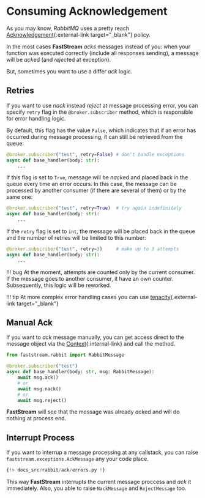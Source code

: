 # Consuming Acknowledgement

As you may know, *RabbitMQ* uses a pretty reach [Acknowledgement](https://www.rabbitmq.com/confirms.html){.external-link target="_blank"} policy.

In the most cases **FastStream** *acks* messages instead of you: when your function was executed correctly (include all responses sending), a message will be *ack*ed (and *reject*ed at exception).

But, sometimes you want to use a differ *ack* logic.

## Retries

If you want to use *nack* instead *reject* at message processing error, you can specify `retry` flag in the `@broker.subscriber` method, which is responsible for error handling logic.

By default, this flag has the value `False`, which indicates that if an error has occurred during message processing, it can still be retrieved from the queue:

```python
@broker.subscriber("test", retry=False) # don't handle exceptions
async def base_handler(body: str):
    ...
```

If this flag is set to `True`, message will be *nack*ed and placed back in the queue every time an error occurs. In this case, the message can be processed by another consumer (if there are several of them) or by the same one:

```python
@broker.subscriber("test", retry=True)  # try again indefinitely
async def base_handler(body: str):
    ...
```

If the `retry` flag is set to `int`, the message will be placed back in the queue and the number of retries will be limited to this number:

```python
@broker.subscriber("test", retry=3)     # make up to 3 attempts
async def base_handler(body: str):
    ...
```

!!! bug
    At the moment, attempts are counted only by the current consumer. If the message goes to another consumer, it have an own counter.
    Subsequently, this logic will be reworked.

!!! tip
    At more complex error handling cases you can use [tenacity](https://tenacity.readthedocs.io/en/latest/){.external-link target="_blank"}

## Manual Ack

If you want to *ack* message manually, you can get access direct to the message object via the [Context](../getting-started/context/existed.md){.internal-link} and call the method.

```python
from faststream.rabbit import RabbitMessage

@broker.subscriber("test")
async def base_handler(body: str, msg: RabbitMessage):
    await msg.ack()
    # or
    await msg.nack()
    # or
    await msg.reject()
```

**FastStream** will see that the message was already *ack*ed and will do nothing at process end.

## Interrupt Process

If you want to interrup a message processing at any callstack, you can raise `faststream.exceptions.AckMessage` any your code place.

``` python linenums="1" hl_lines="14"
{!> docs_src/rabbit/ack/errors.py !}
```

This way **FastStream** interrupts the current message proccess and *ack* it immediately. Also, you able to raise `NackMessage` and `RejectMessage` too.